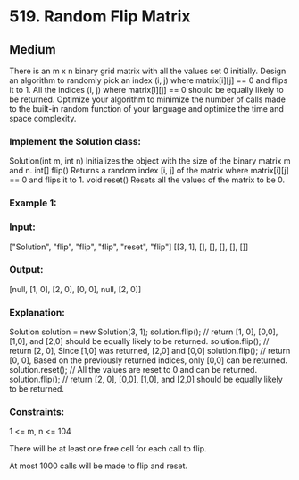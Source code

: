 # 519. Random Flip Matrix
## Medium

There is an m x n binary grid matrix with all the values set 0 initially. 
Design an algorithm to randomly pick an index (i, j) where matrix[i][j] == 0 and flips it to 1. 
All the indices (i, j) where matrix[i][j] == 0 should be equally likely to be returned.
Optimize your algorithm to minimize the number of calls made to the built-in random function of your language and optimize the time and space complexity.

### Implement the Solution class:

Solution(int m, int n) Initializes the object with the size of the binary matrix m and n.
int[] flip() Returns a random index [i, j] of the matrix where matrix[i][j] == 0 and flips it to 1.
void reset() Resets all the values of the matrix to be 0.
 
### Example 1:
### Input:
["Solution", "flip", "flip", "flip", "reset", "flip"]
[[3, 1], [], [], [], [], []]
### Output:
[null, [1, 0], [2, 0], [0, 0], null, [2, 0]]
### Explanation:
Solution solution = new Solution(3, 1);
solution.flip();  // return [1, 0], [0,0], [1,0], and [2,0] should be equally likely to be returned.
solution.flip();  // return [2, 0], Since [1,0] was returned, [2,0] and [0,0]
solution.flip();  // return [0, 0], Based on the previously returned indices, only [0,0] can be returned.
solution.reset(); // All the values are reset to 0 and can be returned.
solution.flip();  // return [2, 0], [0,0], [1,0], and [2,0] should be equally likely to be returned.
 

### Constraints:
1 <= m, n <= 104     

There will be at least one free cell for each call to flip.

At most 1000 calls will be made to flip and reset.
